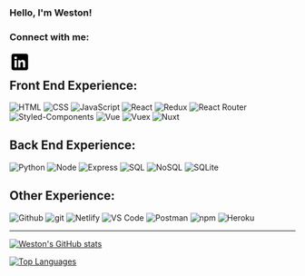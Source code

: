 ### Hello, I'm Weston!

### Connect with me:
[<img align="left" style="margin-right: 1.5rem" alt="LinkedIn" width="36px" src="assets\linkedin.png" />][linkedin]
<br />
<!-- Skill Badges -->
## Front End Experience:
![HTML](https://img.shields.io/badge/HTML-2E3440?style=for-the-badge&logo=html5)
![CSS](https://img.shields.io/badge/CSS-2E3440?style=for-the-badge&logo=css3)
![JavaScript](https://img.shields.io/badge/JavaScript-2E3440?style=for-the-badge&logo=javascript)
![React](https://img.shields.io/badge/React-2E3440?style=for-the-badge&logo=react)
![Redux](https://img.shields.io/badge/Redux-2E3440?style=for-the-badge&logo=redux)
![React Router](https://img.shields.io/badge/React%20Router-2E3440?style=for-the-badge&logo=react%20router)
![Styled-Components](https://img.shields.io/badge/Styled%20Components-2E3440?style=for-the-badge&logo=styled-components)
![Vue](https://img.shields.io/badge/Vue-2E3440?style=for-the-badge&logo=vue)
![Vuex](https://img.shields.io/badge/Vuex-2E3440?style=for-the-badge&logo=vuex)
![Nuxt](https://img.shields.io/badge/Nuxt-2E3440?style=for-the-badge&logo=nuxt)
## Back End Experience:
![Python](https://img.shields.io/badge/Python-2E3440?style=for-the-badge&logo=python)
![Node](https://img.shields.io/badge/Node-2E3440?style=for-the-badge&logo=node.js)
![Express](https://img.shields.io/badge/Express-2E3440?style=for-the-badge&logo=express)
![SQL](https://img.shields.io/badge/SQL-2E3440?style=for-the-badge&logo=sql)
![NoSQL](https://img.shields.io/badge/NoSQL-2E3440?style=for-the-badge&logo=nosql)
![SQLite](https://img.shields.io/badge/SQLite-2E3440?style=for-the-badge&logo=sqlite)


## Other Experience:
![Github](https://img.shields.io/badge/GitHub-2E3440?style=for-the-badge&logo=github)
![git](https://img.shields.io/badge/git-2E3440?style=for-the-badge&logo=git)
![Netlify](https://img.shields.io/badge/Netlify-2E3440?style=for-the-badge&logo=netlify)
![VS Code](https://img.shields.io/badge/VS%20Code-2E3440?style=for-the-badge&logo=visual%20studio)
![Postman](https://img.shields.io/badge/Postman-2E3440?style=for-the-badge&logo=Postman)
![npm](https://img.shields.io/badge/npm-2E3440?style=for-the-badge&logo=npm)
![Heroku](https://img.shields.io/badge/Heroku-2E3440?style=for-the-badge&logo=heroku)

---

[linkedin]: https://www.linkedin.com/in/weston-woodard-76709988/

[![Weston's GitHub stats](https://github-readme-stats.vercel.app/api?username=SpicyLunchbox)](https://github.com/SpicyLunchbox/github-readme-stats)

[![Top Languages](https://github-readme-stats.vercel.app/api/top-langs/?username=SpicyLunchbox)](https://github.com/SpicyLunchbox/github-readme-stats)

<!--
**SpicyLunchbox/SpicyLunchbox** is a ✨ _special_ ✨ repository because its `README.md` (this file) appears on your GitHub profile.

Here are some ideas to get you started:

- 🔭 I’m currently working on ...
- 🌱 I’m currently learning ...
- 👯 I’m looking to collaborate on ...
- 🤔 I’m looking for help with ...
- 💬 Ask me about ...
- 📫 How to reach me: ...
- 😄 Pronouns: ...
- ⚡ Fun fact: ...
-->
